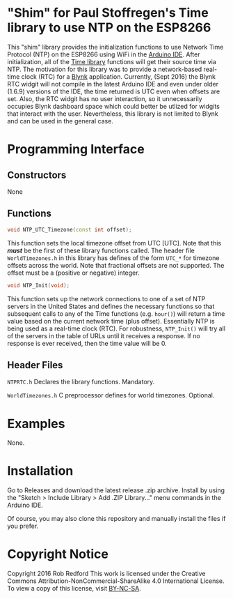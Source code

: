 # "Shim" for Paul Stoffregen's Time library to use NTP on the ESP8266 
This "shim" library provides the initialization functions to use Network Time Protocol (NTP) on the ESP8266 using WiFi in the [Arduino IDE].
After initialization, all of the [Time library] functions will get their source time via NTP.
The motivation for this library was to provide a network-based real-time clock (RTC) for a [Blynk] application.
Currently, (Sept 2016) the Blynk RTC widgit will not compile in the latest Arduino IDE and even under older (1.6.9) versions of the IDE, the time returned is UTC even when offsets are set.
Also, the RTC widgit has no user interaction, so it unnecessarily occupies Blynk dashboard space which could better be utlized for widgits that interact with the user.
Nevertheless, this library is not limited to Blynk and can be used in the general case.


# Programming Interface
## Constructors
None

## Functions
```C++
void NTP_UTC_Timezone(const int offset);
```
This function sets the local timezone offset from UTC [UTC]. Note that this ___must___ be the first of these library functions called.
The header file ```WorldTimezones.h``` in this library has defines of the form ```UTC_*``` for timezone offsets across the world.
Note that fractional offsets are not supported. The offset must be a (positive or negative) integer.


```C++
void NTP_Init(void);
```
This function sets up the network connections to one of a set of NTP servers in the United States and defines the necessary functions
so that subsequent calls to any of the Time functions (e.g. ```hour()```) will return a time value based on the current network time (plus offset).
Essentially NTP is being used as a real-time clock (RTC).
For robustness, ```NTP_Init()``` will try all of the servers in the table of URLs until it receives a response.
If no response is ever received, then the time value will be 0.

## Header Files
```NTPRTC.h```
Declares the library functions. Mandatory.

```WorldTimezones.h```
C preprocessor defines for world timezones. Optional.


# Examples
None. <ToDo>

# Installation

Go to Releases and download the latest release .zip archive.
Install by using the "Sketch > Include Library > Add .ZIP Library..." menu commands in the Arduino IDE.

Of course, you may also clone this repository and manually install the files if you prefer.

# Copyright Notice

Copyright 2016 Rob Redford
This work is licensed under the Creative Commons Attribution-NonCommercial-ShareAlike 4.0 International License.
To view a copy of this license, visit [BY-NC-SA].

[Time library]: http://www.pjrc.com/teensy/td_libs_Time.html
[Blynk]: http://www.blynk.cc
[Arduino IDE]: http://www.arduino.cc
[BY-NC-SA]: http://creativecommons.org/licenses/by-nc-sa/4.0